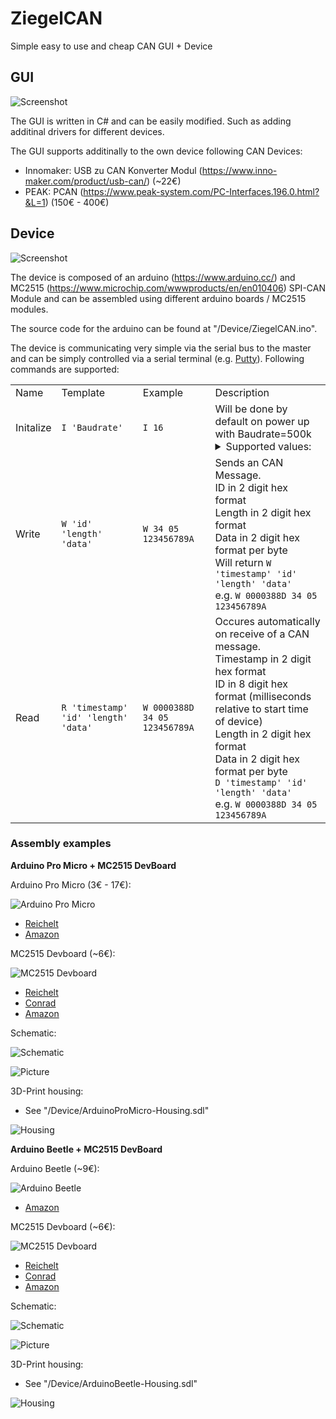 # ZiegelCAN

Simple easy to use and cheap CAN GUI + Device

## GUI

![Screenshot](/Dokumentation/GUI-Screenshot.png)

The GUI is written in C# and can be easily modified. Such as adding additinal drivers for different devices.

The GUI supports additinally to the own device following CAN Devices:
- Innomaker: USB zu CAN Konverter Modul (https://www.inno-maker.com/product/usb-can/) (~22€)
- PEAK: PCAN (https://www.peak-system.com/PC-Interfaces.196.0.html?&L=1) (150€ - 400€)

## Device

![Screenshot](/Dokumentation/Device.png)

The device is composed of an arduino (https://www.arduino.cc/) and MC2515 (https://www.microchip.com/wwwproducts/en/en010406) SPI-CAN Module
and can be assembled using different arduino boards / MC2515 modules.

The source code for the arduino can be found at "/Device/ZiegelCAN.ino".

The device is communicating very simple via the serial bus to the master and can be simply controlled via a serial terminal (e.g. [Putty](https://www.putty.org/)).
Following commands are supported:
<table>
 <tr>
  <td>Name</td>
  <td>Template</td>
  <td>Example</td>
  <td>Description</td>
 </tr>
 <tr>
  <td>Initalize</td>
  <td><code>I 'Baudrate'</code></td>
  <td><code>I 16</code></td>
  <td>
   Will be done by default on power up with Baudrate=500k<br />
   <details>
    <summary>Supported values:</summary>
    <ul>
     <li> 1: 5K BPS </li>
     <li> 2: 10KBPS </li>
     <li> 3: CAN_20KBPS </li>
     <li> 4: CAN_25KBPS </li>
     <li> 5: CAN_31K25BPS </li>
     <li> 6: CAN_33KBPS </li>
     <li> 7: CAN_40KBPS </li>
     <li> 8: CAN_50KBPS </li>
     <li> 9: CAN_80KBPS </li>
     <li> 10: CAN_83K3BPS </li>
     <li> 11: CAN_95KBPS </li>
     <li> 12: CAN_100KBPS </li>
     <li> 13: CAN_125KBPS </li>
     <li> 14: CAN_200KBPS </li>
     <li> 15: CAN_250KBPS </li>
     <li> 16: CAN_500KBPS </li>
     <li> 17: CAN_666KBPS </li>
     <li> 18: CAN_1000KBPS </li>
    </ul>
   </detail>
  </td>
 </tr>
 <tr>
  <td>Write</td>
  <td><code>W 'id' 'length' 'data'</code></td>
  <td><code>W 34 05 123456789A</code></td>
  <td>Sends an CAN Message. <br />
   ID in 2 digit hex format <br />
   Length in 2 digit hex format <br />
   Data in 2 digit hex format per byte<br />
   Will return <code>W 'timestamp' 'id' 'length' 'data'</code><br />
   e.g. <code>W 0000388D 34 05 123456789A</code><br />
  </td>
 </tr>
  <tr>
  <td>Read</td>
  <td><code>R 'timestamp' 'id' 'length' 'data'</code></td>
  <td><code>W 0000388D 34 05 123456789A</code></td>
  <td>Occures automatically on receive of a CAN message. <br />
   Timestamp in 2 digit hex format <br />
   ID in 8 digit hex format (milliseconds relative to start time of device) <br />   
   Length in 2 digit hex format <br />
   Data in 2 digit hex format per byte<br />
   <code>D 'timestamp' 'id' 'length' 'data'</code><br />
   e.g. <code>W 0000388D 34 05 123456789A</code><br />
  </td>
 </tr>
</table> 

### Assembly examples

**Arduino Pro Micro + MC2515 DevBoard**

Arduino Pro Micro (3€ - 17€):

![Arduino Pro Micro](/Dokumentation/ArduinoProMicro.jpg)

- [Reichelt](https://www.reichelt.de/arduino-micro-atmega32u4-microusb-arduino-micro-p130166.html?PROVID=2788&gclid=Cj0KCQjwnqH7BRDdARIsACTSAdt4MO3BU86DtwXu6JJwXzTQyJRWxugqHoVLU8AKw7-FK6P4etoctqoaAkZBEALw_wcB&&r=1)
- [Amazon](https://www.amazon.de/s?k=arduino+pro+micro&adgrpid=68574559182&gclid=Cj0KCQjwnqH7BRDdARIsACTSAdsH_4IlpHdsxaQXSTaCFc4L0vXTYrDDimj4OuBm9ByWzXVA2E6BKU8aAofPEALw_wcB&hvadid=352893259388&hvdev=c&hvlocphy=9042646&hvnetw=g&hvqmt=e&hvrand=7661705581012956852&hvtargid=aud-952184766223%3Akwd-298203302135&hydadcr=20073_1780756&tag=googhydr08-21&ref=pd_sl_2zvjlp4hz1_e)

MC2515 Devboard (~6€):

![MC2515 Devboard](/Dokumentation/MC2515Devboard.jpg)

- [Reichelt](https://www.reichelt.de/entwicklerboards-can-modul-mcp2515-mcp2562-debo-can-modul-p239277.html?PROVID=2788&gclid=Cj0KCQjwnqH7BRDdARIsACTSAduSsxQXZH1qjitB8yJM9Uq9lB601zxAiicDDWQApFdCmpEz34VcJ7oaAtaXEALw_wcB&&r=1)
- [Conrad](https://www.conrad.de/de/p/joy-it-sbc-can01-can-interface-1-st-passend-fuer-arduino-banana-pi-raspberry-pi-cubieboard-1720599.html?hk=SEM&WT.srch=1&WT.mc_id=google_pla&s_kwcid=AL%21222%213%21367270211499%21%21%21g%21%21&ef_id=Cj0KCQjwnqH7BRDdARIsACTSAdtjLrU0uN2fT1p9jbrQR8k4eKA0wHKeFqM9jfXznG4Rc9zTmOjwDoUaArQVEALw_wcB%3AG%3As&gclid=Cj0KCQjwnqH7BRDdARIsACTSAdtjLrU0uN2fT1p9jbrQR8k4eKA0wHKeFqM9jfXznG4Rc9zTmOjwDoUaArQVEALw_wcB&refresh=true)
- [Amazon](https://www.amazon.de/AptoFun-Receiver-Protocol-Controller-Development/dp/B0758VD6WR/ref=sr_1_1_sspa?__mk_de_DE=%C3%85M%C3%85%C5%BD%C3%95%C3%91&dchild=1&keywords=arduino+can+modul&qid=1600681236&sr=8-1-spons&psc=1&spLa=ZW5jcnlwdGVkUXVhbGlmaWVyPUFJR0E4STJGRlQ3VUcmZW5jcnlwdGVkSWQ9QTAyMzUwOTcyRzU4R0owUzZOWVdEJmVuY3J5cHRlZEFkSWQ9QTA1NjQxNjY2MFhNNUxMQVc5OVImd2lkZ2V0TmFtZT1zcF9hdGYmYWN0aW9uPWNsaWNrUmVkaXJlY3QmZG9Ob3RMb2dDbGljaz10cnVl)

Schematic:

![Schematic](/Dokumentation/Device-ArduinoProMicro-Schematic.png)

![Picture](/Dokumentation/Device-ArduinoProMicro-Picture.png)

3D-Print housing:

 - See "/Device/ArduinoProMicro-Housing.sdl"
 
![Housing](/Dokumentation/Device-ArduinoProMicro-Housing.png)

**Arduino Beetle + MC2515 DevBoard**

Arduino Beetle (~9€):

![Arduino Beetle](/Dokumentation/ArduinoBeetle.jpg)

- [Amazon](https://www.amazon.de/DollaTek-ATMEGA32U4-USB-Entwicklungsplatinenmodul-kompatibel-Leonardo/dp/B07ML2RX59/ref=sr_1_2?__mk_de_DE=%C3%85M%C3%85%C5%BD%C3%95%C3%91&crid=14238SW0479DR&dchild=1&keywords=Arduino+Beetle&qid=1600682161&quartzVehicle=121-634&replacementKeywords=arduino&sprefix=philips+am%2Caps%2C168&sr=8-2)

MC2515 Devboard (~6€):

![MC2515 Devboard](/Dokumentation/MC2515Devboard.jpg)

- [Reichelt](https://www.reichelt.de/entwicklerboards-can-modul-mcp2515-mcp2562-debo-can-modul-p239277.html?PROVID=2788&gclid=Cj0KCQjwnqH7BRDdARIsACTSAduSsxQXZH1qjitB8yJM9Uq9lB601zxAiicDDWQApFdCmpEz34VcJ7oaAtaXEALw_wcB&&r=1)
- [Conrad](https://www.conrad.de/de/p/joy-it-sbc-can01-can-interface-1-st-passend-fuer-arduino-banana-pi-raspberry-pi-cubieboard-1720599.html?hk=SEM&WT.srch=1&WT.mc_id=google_pla&s_kwcid=AL%21222%213%21367270211499%21%21%21g%21%21&ef_id=Cj0KCQjwnqH7BRDdARIsACTSAdtjLrU0uN2fT1p9jbrQR8k4eKA0wHKeFqM9jfXznG4Rc9zTmOjwDoUaArQVEALw_wcB%3AG%3As&gclid=Cj0KCQjwnqH7BRDdARIsACTSAdtjLrU0uN2fT1p9jbrQR8k4eKA0wHKeFqM9jfXznG4Rc9zTmOjwDoUaArQVEALw_wcB&refresh=true)
- [Amazon](https://www.amazon.de/AptoFun-Receiver-Protocol-Controller-Development/dp/B0758VD6WR/ref=sr_1_1_sspa?__mk_de_DE=%C3%85M%C3%85%C5%BD%C3%95%C3%91&dchild=1&keywords=arduino+can+modul&qid=1600681236&sr=8-1-spons&psc=1&spLa=ZW5jcnlwdGVkUXVhbGlmaWVyPUFJR0E4STJGRlQ3VUcmZW5jcnlwdGVkSWQ9QTAyMzUwOTcyRzU4R0owUzZOWVdEJmVuY3J5cHRlZEFkSWQ9QTA1NjQxNjY2MFhNNUxMQVc5OVImd2lkZ2V0TmFtZT1zcF9hdGYmYWN0aW9uPWNsaWNrUmVkaXJlY3QmZG9Ob3RMb2dDbGljaz10cnVl)

Schematic:

![Schematic](/Dokumentation/Device-ArduinoBeetle-Schematic.png)

![Picture](/Dokumentation/Device-ArduinoBeetle-Picture.png)

3D-Print housing:

 - See "/Device/ArduinoBeetle-Housing.sdl"
 
 ![Housing](/Dokumentation/Device-ArduinoBeetle-Housing.png)
